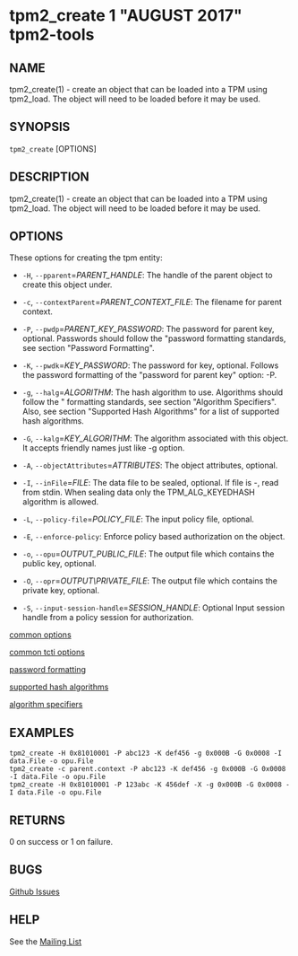 tpm2_create 1 "AUGUST 2017" tpm2-tools
==================================================

NAME
----

tpm2_create(1) - create an object that can be loaded into a TPM using tpm2_load.
The object will need to be loaded before it may be used.

SYNOPSIS
--------

`tpm2_create` [OPTIONS]

DESCRIPTION
-----------

tpm2_create(1) - create an object that can be loaded into a TPM using tpm2_load.
The object will need to be loaded before it may be used.

OPTIONS
-------

These options for creating the tpm entity:

  * `-H`, `--pparent`=_PARENT\_HANDLE_:
    The handle of the parent object to create this object under.

  * `-c`, `--contextParent`=_PARENT\_CONTEXT\_FILE_:
    The filename for parent context.

  * `-P`, `--pwdp`=_PARENT\_KEY\_PASSWORD_:
    The password for parent key, optional. Passwords should follow the
    "password formatting standards, see section "Password Formatting".

  * `-K`, `--pwdk`=_KEY\_PASSWORD_:
    The password for key, optional. Follows the password formatting of the
    "password for parent key" option: -P.

  * `-g`, `--halg`=_ALGORITHM_:
    The hash algorithm to use. Algorithms should follow the
    " formatting standards, see section "Algorithm Specifiers".
    Also, see section "Supported Hash Algorithms" for a list of supported
    hash algorithms.

  * `-G`, `--kalg`=_KEY\_ALGORITHM_:
    The algorithm associated with this object. It accepts friendly names just
    like -g option.

  * `-A`, `--objectAttributes`=_ATTRIBUTES_:
    The object attributes, optional.

  * `-I`, `--inFile`=_FILE_:
    The data file to be sealed, optional. If file is -, read from stdin.
    When sealing data only the TPM_ALG_KEYEDHASH algorithm is allowed.

  * `-L`, `--policy-file`=_POLICY\_FILE_:
    The input policy file, optional.

  * `-E`, `--enforce-policy`:
    Enforce policy based authorization on the object.

  * `-o`, `--opu`=_OUTPUT\_PUBLIC\_FILE_:
    The output file which contains the public key, optional.

  * `-O`, `--opr`=_OUTPUT\PRIVATE\_FILE_:
    The output file which contains the private key, optional.

* `-S`, `--input-session-handle`=_SESSION\_HANDLE_:
    Optional Input session handle from a policy session for authorization.

[common options](common/options.md)

[common tcti options](common/tcti.md)

[password formatting](common/password.md)

[supported hash algorithms](common/hash.md)

[algorithm specifiers](common/alg.md)

EXAMPLES
--------

```
tpm2_create -H 0x81010001 -P abc123 -K def456 -g 0x000B -G 0x0008 -I data.File -o opu.File
tpm2_create -c parent.context -P abc123 -K def456 -g 0x000B -G 0x0008 -I data.File -o opu.File
tpm2_create -H 0x81010001 -P 123abc -K 456def -X -g 0x000B -G 0x0008 -I data.File -o opu.File
```

RETURNS
-------
0 on success or 1 on failure.

BUGS
----
[Github Issues](https://github.com/01org/tpm2-tools/issues)

HELP
----
See the [Mailing List](https://lists.01.org/mailman/listinfo/tpm2)

